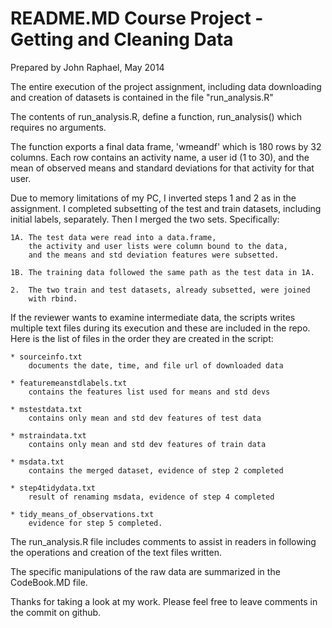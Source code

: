 README.MD Course Project - Getting and Cleaning Data
========================================================
Prepared by John Raphael, May 2014

The entire execution of the project assignment, including data downloading and creation of
datasets is contained in the file "run_analysis.R"

The contents of run_analysis.R, define a function, run_analysis() which requires
no arguments. 

The function exports a final data frame, 'wmeandf' which is
180 rows by 32 columns.  Each row contains an activity name, a user id (1 to 30), and
the mean of observed means and standard deviations for that activity for that user.

Due to memory limitations of my PC, I inverted steps 1 and 2 as in the assignment.
I completed subsetting of the test and train datasets, including initial labels, separately.
Then I merged the two sets.
Specifically:
    
    1A. The test data were read into a data.frame, 
        the activity and user lists were column bound to the data,
        and the means and std deviation features were subsetted.
        
    1B. The training data followed the same path as the test data in 1A.
    
    2.  The two train and test datasets, already subsetted, were joined
        with rbind.

If the reviewer wants to examine intermediate data, the scripts writes multiple
text files during its execution and these are included in the repo.
Here is the list of files in the order they are created in the script:

    * sourceinfo.txt             
        documents the date, time, and file url of downloaded data
    
    * featuremeanstdlabels.txt   
        contains the features list used for means and std devs
    
    * mstestdata.txt             
        contains only mean and std dev features of test data
        
    * mstraindata.txt            
        contains only mean and std dev features of train data

    * msdata.txt                 
        contains the merged dataset, evidence of step 2 completed

    * step4tidydata.txt          
        result of renaming msdata, evidence of step 4 completed

    * tidy_means_of_observations.txt 
        evidence for step 5 completed.

The run_analysis.R file includes comments to assist in readers in following
the operations and creation of the text files written.

The specific manipulations of the raw data are summarized in the CodeBook.MD file.

Thanks for taking a look at my work.  Please feel free to leave comments in the commit on github.
